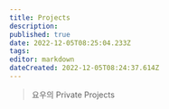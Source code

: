 ```yaml
---
title: Projects
description: 
published: true
date: 2022-12-05T08:25:04.233Z
tags: 
editor: markdown
dateCreated: 2022-12-05T08:24:37.614Z
---
```


> 요우의 Private Projects